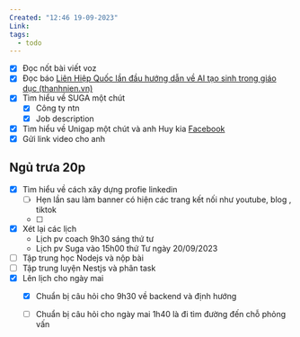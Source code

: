 ```yaml
---
Created: "12:46 19-09-2023"
Link: 
tags:
  - todo
---
```



- [x] Đọc nốt bài viết voz
- [x] Đọc báo [Liên Hiệp Quốc lần đầu hướng dẫn về AI tạo sinh trong giáo dục (thanhnien.vn)](https://thanhnien.vn/lien-hiep-quoc-lan-dau-huong-dan-ve-ai-tao-sinh-trong-giao-duc-185230907105012053.htm)
- [x] Tìm hiểu về SUGA một chút
	- [x] Công ty ntn
	- [x] Job description 
- [x] Tìm hiểu về Unigap một chút và anh Huy kia [Facebook](https://www.facebook.com/TronghuyDEC)
- [x] Gửi link video cho anh 

Ngủ trưa 20p
---
- [x] Tìm hiểu về cách xây dựng profie linkedin
	- [ ] Hẹn lần sau làm banner có hiện các trang kết nối như youtube, blog , tiktok
	- [ ] 
- [x] Xét lại các lịch 
	- Lịch pv coach 9h30 sáng thứ tư
	- Lịch pv Suga vào 15h00 thứ Tư ngày 20/09/2023
- [ ] Tập trung học Nodejs và nộp bài
- [ ] Tập trung luyện Nestjs và phân task
- [x] Lên lịch cho ngày mai 
	- [x] Chuẩn bị câu hỏi cho 9h30 về backend và định hướng
	- [ ] Chuẩn bị câu hỏi cho ngày mai 1h40 là đi tìm đường đến chỗ phỏng vấn


